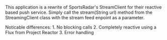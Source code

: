 This application is a rewrite of SportsRadar's StreamClient for their reactive based push service. Simply call the stream(String url) method from the StreamingClient class with the stream feed enpoint as a parameter. 


Noticable differences:
	1. No blocking calls
	2. Completely reactive using a Flux from Project Reactor
	3. Error handling
